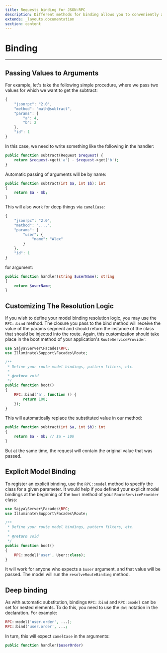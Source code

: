 ```yaml
---
title: Requests binding for JSON-RPC
description: Different methods for binding allows you to conveniently access objct instances created from the request parameters
extends: _layouts.documentation
section: content
---
```


# Binding

----

## Passing Values to Arguments 


For example, let's take the following simple procedure, where we pass two values for which we want to get the subtract:

```javascript
{
    "jsonrpc": "2.0",
    "method": "math@subtract",
    "params": {
        "a": 4,
        "b": 2
    },
    "id": 1
}
```

In this case, we need to write something like the following in the handler:

```php
public function subtract(Request $request) {
    return $request->get('a') - $request->get('b');
}
```

Automatic passing of arguments will be by name:

```php
public function subtract(int $a, int $b): int
{
    return $a - $b;
}
```

This will also work for deep things via `camelCase`:


```php
{
    "jsonrpc": "2.0",
    "method": "....",
    "params": {
        "user": {
            "name": "Alex"
        }
    },
    "id": 1
}
```

for argument:

```php
public function handler(string $userName): string
{
    return $userName;
}
```

## Customizing The Resolution Logic

If you wish to define your model binding resolution logic, you may use the `RPC::bind` method. The closure you pass to the bind method will receive the value of the params segment and should return the instance of the class that should be injected into the route. Again, this customization should take place in the boot method of your application's `RouteServiceProvider`:

```php
use Sajya\Server\Facades\RPC;
use Illuminate\Support\Facades\Route;

/**
 * Define your route model bindings, pattern filters, etc.
 *
 * @return void
 */
public function boot()
{
    RPC::bind('a', function () {
        return 100;
    });
}
```

This will automatically replace the substituted value in our method:

```php
public function subtract(int $a, int $b): int
{
    return $a - $b; // $a = 100
}
```

But at the same time, the request will contain the original value that was passed.


## Explicit Model Binding

To register an explicit binding, use the `RPC::model` method to specify the class for a given parameter. It would help if you defined your explicit model bindings at the beginning of the `boot` method of your `RouteServiceProvider` class:

```php
use Sajya\Server\Facades\RPC;
use Illuminate\Support\Facades\Route;

/**
 * Define your route model bindings, pattern filters, etc.
 *
 * @return void
 */
public function boot()
{
    RPC::model('user', User::class);
}
````

It will work for anyone who expects a `$user` argument, and that value will be passed. The model will run the `resolveRouteBinding` method.


## Deep binding

As with automatic substitution, bindings `RPC::bind` and `RPC::model` can be set for nested elements. To do this, you need to use the `dot` notation in the declaration. For example:

```php
RPC::model('user.order', ...);
RPC::bind('user.order', ...;
```

In turn, this will expect `camelCase` in the arguments:

```php
public function handler($userOrder)
```
